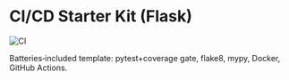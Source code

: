 # CI/CD Starter Kit (Flask)

![CI](https://github.com/arnavchaddha/ci-cd-starterkit/actions/workflows/ci.yml/badge.svg)

Batteries‑included template: pytest+coverage gate, flake8, mypy, Docker, GitHub Actions.
